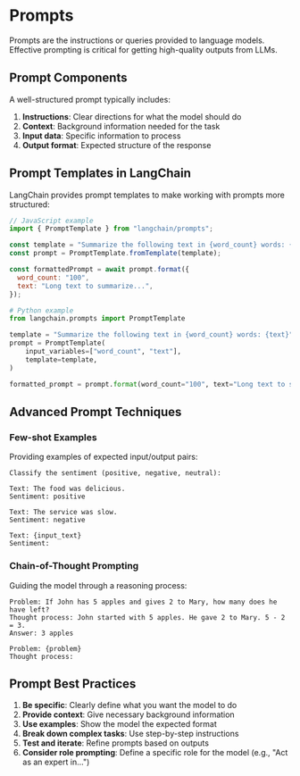 # Prompts

Prompts are the instructions or queries provided to language models. Effective prompting is critical for getting high-quality outputs from LLMs.

## Prompt Components

A well-structured prompt typically includes:

1. **Instructions**: Clear directions for what the model should do
2. **Context**: Background information needed for the task
3. **Input data**: Specific information to process
4. **Output format**: Expected structure of the response

## Prompt Templates in LangChain

LangChain provides prompt templates to make working with prompts more structured:

```javascript
// JavaScript example
import { PromptTemplate } from "langchain/prompts";

const template = "Summarize the following text in {word_count} words: {text}";
const prompt = PromptTemplate.fromTemplate(template);

const formattedPrompt = await prompt.format({
  word_count: "100",
  text: "Long text to summarize...",
});
```

```python
# Python example
from langchain.prompts import PromptTemplate

template = "Summarize the following text in {word_count} words: {text}"
prompt = PromptTemplate(
    input_variables=["word_count", "text"],
    template=template,
)

formatted_prompt = prompt.format(word_count="100", text="Long text to summarize...")
```

## Advanced Prompt Techniques

### Few-shot Examples
Providing examples of expected input/output pairs:

```
Classify the sentiment (positive, negative, neutral):

Text: The food was delicious.
Sentiment: positive

Text: The service was slow.
Sentiment: negative

Text: {input_text}
Sentiment:
```

### Chain-of-Thought Prompting
Guiding the model through a reasoning process:

```
Problem: If John has 5 apples and gives 2 to Mary, how many does he have left?
Thought process: John started with 5 apples. He gave 2 to Mary. 5 - 2 = 3.
Answer: 3 apples

Problem: {problem}
Thought process:
```

## Prompt Best Practices

1. **Be specific**: Clearly define what you want the model to do
2. **Provide context**: Give necessary background information
3. **Use examples**: Show the model the expected format
4. **Break down complex tasks**: Use step-by-step instructions
5. **Test and iterate**: Refine prompts based on outputs
6. **Consider role prompting**: Define a specific role for the model (e.g., "Act as an expert in...")